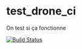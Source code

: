 # test_drone_ci
On test si ça fonctionne

[![Build Status](https://icdc.techsystem.fr/api/badges/Wolf117Warrior/test_drone_ci/status.svg)](https://icdc.techsystem.fr/Wolf117Warrior/test_drone_ci)
